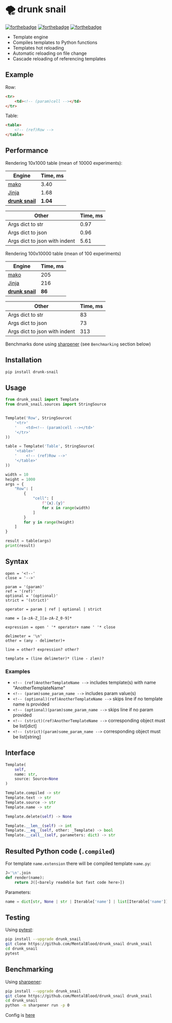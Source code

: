 # 🌪️ drunk snail

[![forthebadge](https://forthebadge.com/images/badges/made-with-c.svg)](https://forthebadge.com) [![forthebadge](https://forthebadge.com/images/badges/powered-by-black-magic.svg)](https://forthebadge.com) [![forthebadge](https://forthebadge.com/images/badges/ages-18.svg)](https://forthebadge.com)



* Template engine
* Compiles templates to Python functions
* Templates hot reloading
* Automatic reloading on file change
* Cascade reloading of referencing templates



## Example

Row:
```html
<tr>
    <td><!-- (param)cell --></td>
</tr>
```
Table:
```html
<table>
    <!-- (ref)Row -->
</table>
```



## Performance

Rendering 10x1000 table (mean of 10000 experiments):

| Engine                                                        | Time, ms |
| ------------------------------------------------------------- | -------- |
| [mako](https://github.com/sqlalchemy/mako)                    | 3.40     |
| [Jinja](https://github.com/pallets/jinja)                     | 1.68     |
| **[drunk snail](https://github.com/MentalBlood/drunk_snail)** | **1.04** |

| Other                         | Time, ms |
| ----------------------------- | -------- |
| Args dict to str              | 0.97     |
| Args dict to json             | 0.96     |
| Args dict to json with indent | 5.61     |

Rendering 100x10000 table (mean of 100 experiments)

| Engine                                                        | Time, ms |
| ------------------------------------------------------------- | -------- |
| [mako](https://github.com/sqlalchemy/mako)                    | 205      |
| [Jinja](https://github.com/pallets/jinja)                     | 216      |
| **[drunk snail](https://github.com/MentalBlood/drunk_snail)** | **86**   |

| Other                         | Time, ms |
| ----------------------------- | -------- |
| Args dict to str              | 83       |
| Args dict to json             | 73       |
| Args dict to json with indent | 313      |

Benchmarks done using [sharpener](https://github.com/MentalBlood/sharpener) (see `Benchmarking` section below)



## Installation

```bash
pip install drunk-snail
```



## Usage

```python
from drunk_snail import Template
from drunk_snail.sources import StringSource


Template('Row', StringSource(
    '<tr>'
    '    <td><!-- (param)cell --></td>'
    '</tr>'
))

table = Template('Table', StringSource(
    '<table>'
    '    <!-- (ref)Row -->'
    '</table>'
))

width = 10
height = 1000
args = {
    "Row": [
        {
            "cell": [
                f"{x}.{y}"
                for x in range(width)
            ]
        }
        for y in range(height)
    ]
}

result = table(args)
print(result)
```



## Syntax

```
open = '<!--'
close = '-->'

param = '(param)'
ref = '(ref)'
optional = '(optional)'
strict = '(strict)'

operator = param | ref | optional | strict

name = [a-zA-Z_][a-zA-Z_0-9]*

expression = open ' '* operator+ name ' '* close

delimeter = '\n'
other = (any - delimeter)+

line = other? expression? other?

template = (line delimeter)* (line - zlen)?
```


### Examples

* `<!-- (ref)AnotherTemplateName -->` includes template(s) with name "AnotherTemplateName"
* `<!-- (param)some_param_name -->` includes param value(s)
* `<!-- (optional)(ref)AnotherTemplateName -->` skips line if no template name is provided
* `<!-- (optional)(param)some_param_name -->` skips line if no param provided
* `<!-- (strict)(ref)AnotherTemplateName -->` corresponding object must be list[dict]
* `<!-- (strict)(param)some_param_name -->` corresponding object must be list[string]



## Interface

```python
Template(
    self,
    name: str,
    source: Source=None
)

Template.compiled -> str
Template.text -> str
Template.source -> str
Template.name -> str

Template.delete(self) -> None

Template.__len__(self) -> int
Template.__eq__(self, other: _Template) -> bool
Template.__call__(self, parameters: dict) -> str
```



## Resulted Python code (`.compiled`)

For template `name.extension` there will be compiled template `name.py`:

```python
J='\n'.join
def render(name):
    return J([<barely readeble but fast code here>])
```

Parameters:

```python
name = dict[str, None | str | Iterable['name'] | list[Iterable['name']]]
```



## Testing

Using [pytest](https://pypi.org/project/pytest/):

```bash
pip install --upgrade drunk_snail
git clone https://github.com/MentalBlood/drunk_snail drunk_snail
cd drunk_snail
pytest
```



## Benchmarking

Using [sharpener](https://github.com/MentalBlood/sharpener):

```bash
pip install --upgrade drunk_snail
git clone https://github.com/MentalBlood/drunk_snail drunk_snail
cd drunk_snail
python -m sharpener run -p 0
```

Config is [here](benchmarks/benchmark_default.json)
